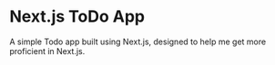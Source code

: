 # Next.js ToDo App
A simple Todo app built using Next.js, designed to help me get more proficient in Next.js.